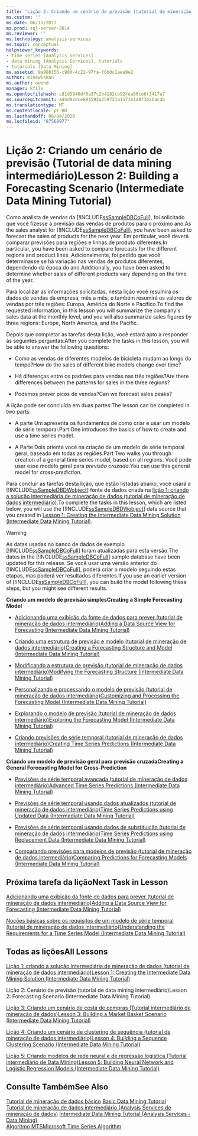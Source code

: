 ```yaml
---
title: 'Lição 2: Criando um cenário de previsão (tutorial de mineração de dados intermediário) | Microsoft Docs'
ms.custom: ''
ms.date: 06/13/2017
ms.prod: sql-server-2014
ms.reviewer: ''
ms.technology: analysis-services
ms.topic: conceptual
helpviewer_keywords:
- time series [Analysis Services]
- data mining [Analysis Services], tutorials
- tutorials [Data Mining]
ms.assetid: 9a988156-c900-4c22-97fa-f6b0c1aea9e2
author: minewiskan
ms.author: owend
manager: kfile
ms.openlocfilehash: c81d5846df0a37c2b4182cb92fea86ce6f3417a7
ms.sourcegitcommit: ad4d92dce894592a259721a1571b1d8736abacdb
ms.translationtype: MT
ms.contentlocale: pt-BR
ms.lasthandoff: 08/04/2020
ms.locfileid: "87568977"
---
```

# <a name="lesson-2-building-a-forecasting-scenario-intermediate-data-mining-tutorial"></a><span data-ttu-id="931ab-102">Lição 2: Criando um cenário de previsão (Tutorial de data mining intermediário)</span><span class="sxs-lookup"><span data-stu-id="931ab-102">Lesson 2: Building a Forecasting Scenario (Intermediate Data Mining Tutorial)</span></span>
  <span data-ttu-id="931ab-103">Como analista de vendas da [!INCLUDE[ssSampleDBCoFull](../includes/sssampledbcofull-md.md)], foi solicitado que você fizesse a previsão das vendas de produtos para o próximo ano.</span><span class="sxs-lookup"><span data-stu-id="931ab-103">As the sales analyst for [!INCLUDE[ssSampleDBCoFull](../includes/sssampledbcofull-md.md)], you have been asked to forecast the sales of products for the next year.</span></span> <span data-ttu-id="931ab-104">Em particular, você deverá comparar previsões para regiões e linhas de produto diferentes.</span><span class="sxs-lookup"><span data-stu-id="931ab-104">In particular, you have been asked to compare forecasts for the different regions and product lines.</span></span> <span data-ttu-id="931ab-105">Adicionalmente, foi pedido que você determinasse se há variação nas vendas de produtos diferentes, dependendo da época do ano.</span><span class="sxs-lookup"><span data-stu-id="931ab-105">Additionally, you have been asked to determine whether sales of different products vary depending on the time of the year.</span></span>  
  
 <span data-ttu-id="931ab-106">Para localizar as informações solicitadas, nesta lição você resumirá os dados de vendas da empresa, mês a mês, e também resumirá os valores de vendas por três regiões: Europa, América do Norte e Pacífico.</span><span class="sxs-lookup"><span data-stu-id="931ab-106">To find the requested information, in this lesson you will summarize the company's sales data at the monthly level, and you will also summarize sales figures by three regions: Europe, North America, and the Pacific.</span></span>  
  
 <span data-ttu-id="931ab-107">Depois que completar as tarefas desta lição, você estará apto a responder às seguintes perguntas:</span><span class="sxs-lookup"><span data-stu-id="931ab-107">After you complete the tasks in this lesson, you will be able to answer the following questions:</span></span>  
  
-   <span data-ttu-id="931ab-108">Como as vendas de diferentes modelos de bicicleta mudam ao longo do tempo?</span><span class="sxs-lookup"><span data-stu-id="931ab-108">How do the sales of different bike models change over time?</span></span>  
  
-   <span data-ttu-id="931ab-109">Há diferenças entre os padrões para vendas nas três regiões?</span><span class="sxs-lookup"><span data-stu-id="931ab-109">Are there differences between the patterns for sales in the three regions?</span></span>  
  
-   <span data-ttu-id="931ab-110">Podemos prever picos de vendas?</span><span class="sxs-lookup"><span data-stu-id="931ab-110">Can we forecast sales peaks?</span></span>  
  
 <span data-ttu-id="931ab-111">A lição pode ser concluída em duas partes:</span><span class="sxs-lookup"><span data-stu-id="931ab-111">The lesson can be completed in two parts:</span></span>  
  
-   <span data-ttu-id="931ab-112">A parte Um apresenta os fundamentos de como criar e usar um modelo de série temporal.</span><span class="sxs-lookup"><span data-stu-id="931ab-112">Part One introduces the basics of how to create and use a time series model.</span></span>  
  
-   <span data-ttu-id="931ab-113">A Parte Dois orienta você na criação de um modelo de série temporal geral, baseado em todas as regiões.</span><span class="sxs-lookup"><span data-stu-id="931ab-113">Part Two walks you through creation of a general time series model, based on all regions.</span></span> <span data-ttu-id="931ab-114">Você pode usar esse modelo geral para *previsão cruzada*.</span><span class="sxs-lookup"><span data-stu-id="931ab-114">You can use this general model for *cross-prediction*.</span></span>  
  
 <span data-ttu-id="931ab-115">Para concluir as tarefas desta lição, que estão listadas abaixo, você usará a [!INCLUDE[ssSampleDBDWobject](../includes/sssampledbdwobject-md.md)] fonte de dados criada na [lição 1: criando a solução intermediária de mineração de dados &#40;tutorial de mineração de dados intermediário&#41;](../../2014/tutorials/lesson-1-create-solution-intermediate-data-mining-tutorial.md).</span><span class="sxs-lookup"><span data-stu-id="931ab-115">To complete the tasks in this lesson, which are listed below, you will use the [!INCLUDE[ssSampleDBDWobject](../includes/sssampledbdwobject-md.md)] data source that you created in [Lesson 1: Creating the Intermediate Data Mining Solution &#40;Intermediate Data Mining Tutorial&#41;](../../2014/tutorials/lesson-1-create-solution-intermediate-data-mining-tutorial.md).</span></span>  
  
> [!WARNING]  
>  <span data-ttu-id="931ab-116">As datas usadas no banco de dados de exemplo [!INCLUDE[ssSampleDBCoFull](../includes/sssampledbcofull-md.md)] foram atualizadas para esta versão.</span><span class="sxs-lookup"><span data-stu-id="931ab-116">The dates in the [!INCLUDE[ssSampleDBCoFull](../includes/sssampledbcofull-md.md)] sample database have been updated for this release.</span></span> <span data-ttu-id="931ab-117">Se você usar uma versão anterior do [!INCLUDE[ssSampleDBCoFull](../includes/sssampledbcofull-md.md)], poderá criar o modelo seguindo estas etapas, mas poderá ver resultados diferentes.</span><span class="sxs-lookup"><span data-stu-id="931ab-117">If you use an earlier version of [!INCLUDE[ssSampleDBCoFull](../includes/sssampledbcofull-md.md)], you can build the model following these steps, but you might see different results.</span></span>  
  
 <span data-ttu-id="931ab-118">**Criando um modelo de previsão simples**</span><span class="sxs-lookup"><span data-stu-id="931ab-118">**Creating a Simple Forecasting Model**</span></span>  
  
-   [<span data-ttu-id="931ab-119">Adicionando uma exibição da fonte de dados para prever &#40;tutorial de mineração de dados intermediário&#41;</span><span class="sxs-lookup"><span data-stu-id="931ab-119">Adding a Data Source View for Forecasting &#40;Intermediate Data Mining Tutorial&#41;</span></span>](../../2014/tutorials/adding-a-data-source-view-for-forecasting-intermediate-data-mining-tutorial.md)  
  
-   [<span data-ttu-id="931ab-120">Criando uma estrutura de previsão e modelo &#40;tutorial de mineração de dados intermediário&#41;</span><span class="sxs-lookup"><span data-stu-id="931ab-120">Creating a Forecasting Structure and Model &#40;Intermediate Data Mining Tutorial&#41;</span></span>](../../2014/tutorials/creating-a-forecasting-structure-and-model-intermediate-data-mining-tutorial.md)  
  
-   [<span data-ttu-id="931ab-121">Modificando a estrutura de previsão &#40;tutorial de mineração de dados intermediário&#41;</span><span class="sxs-lookup"><span data-stu-id="931ab-121">Modifying the Forecasting Structure &#40;Intermediate Data Mining Tutorial&#41;</span></span>](../../2014/tutorials/modifying-the-forecasting-structure-intermediate-data-mining-tutorial.md)  
  
-   [<span data-ttu-id="931ab-122">Personalizando e processando o modelo de previsão &#40;tutorial de mineração de dados intermediário&#41;</span><span class="sxs-lookup"><span data-stu-id="931ab-122">Customizing and Processing the Forecasting Model &#40;Intermediate Data Mining Tutorial&#41;</span></span>](../../2014/tutorials/customize-process-forecasting-model-intermediate-data-mining-tutorial.md)  
  
-   [<span data-ttu-id="931ab-123">Explorando o modelo de previsão &#40;tutorial de mineração de dados intermediário&#41;</span><span class="sxs-lookup"><span data-stu-id="931ab-123">Exploring the Forecasting Model &#40;Intermediate Data Mining Tutorial&#41;</span></span>](../../2014/tutorials/exploring-the-forecasting-model-intermediate-data-mining-tutorial.md)  
  
-   [<span data-ttu-id="931ab-124">Criando previsões de série temporal &#40;tutorial de mineração de dados intermediário&#41;</span><span class="sxs-lookup"><span data-stu-id="931ab-124">Creating Time Series Predictions &#40;Intermediate Data Mining Tutorial&#41;</span></span>](../../2014/tutorials/creating-time-series-predictions-intermediate-data-mining-tutorial.md)  
  
 <span data-ttu-id="931ab-125">**Criando um modelo de previsão geral para previsão cruzada**</span><span class="sxs-lookup"><span data-stu-id="931ab-125">**Creating a General Forecasting Model for Cross-Prediction**</span></span>  
  
-   [<span data-ttu-id="931ab-126">Previsões de série temporal avançada &#40;tutorial de mineração de dados intermediário&#41;</span><span class="sxs-lookup"><span data-stu-id="931ab-126">Advanced Time Series Predictions &#40;Intermediate Data Mining Tutorial&#41;</span></span>](../../2014/tutorials/advanced-time-series-predictions-intermediate-data-mining-tutorial.md)  
  
-   [<span data-ttu-id="931ab-127">Previsões de série temporal usando dados atualizados &#40;tutorial de mineração de dados intermediário&#41;</span><span class="sxs-lookup"><span data-stu-id="931ab-127">Time Series Predictions using Updated Data &#40;Intermediate Data Mining Tutorial&#41;</span></span>](../../2014/tutorials/time-series-predictions-using-updated-data-intermediate-data-mining-tutorial.md)  
  
-   [<span data-ttu-id="931ab-128">Previsões de série temporal usando dados de substituição &#40;tutorial de mineração de dados intermediário&#41;</span><span class="sxs-lookup"><span data-stu-id="931ab-128">Time Series Predictions using Replacement Data &#40;Intermediate Data Mining Tutorial&#41;</span></span>](../../2014/tutorials/time-series-predictions-replacement-data-intermediate-data-mining.md)  
  
-   [<span data-ttu-id="931ab-129">Comparando previsões para modelos de previsão &#40;tutorial de mineração de dados intermediário&#41;</span><span class="sxs-lookup"><span data-stu-id="931ab-129">Comparing Predictions for Forecasting Models &#40;Intermediate Data Mining Tutorial&#41;</span></span>](../../2014/tutorials/comparing-predictions-for-forecasting-models-intermediate-data-mining-tutorial.md)  
  
## <a name="next-task-in-lesson"></a><span data-ttu-id="931ab-130">Próxima tarefa da lição</span><span class="sxs-lookup"><span data-stu-id="931ab-130">Next Task in Lesson</span></span>  
 [<span data-ttu-id="931ab-131">Adicionando uma exibição da fonte de dados para prever &#40;tutorial de mineração de dados intermediário&#41;</span><span class="sxs-lookup"><span data-stu-id="931ab-131">Adding a Data Source View for Forecasting &#40;Intermediate Data Mining Tutorial&#41;</span></span>](../../2014/tutorials/adding-a-data-source-view-for-forecasting-intermediate-data-mining-tutorial.md)  
  
 [<span data-ttu-id="931ab-132">Noções básicas sobre os requisitos de um modelo de série temporal &#40;tutorial de mineração de dados intermediário&#41;</span><span class="sxs-lookup"><span data-stu-id="931ab-132">Understanding the Requirements for a Time Series Model &#40;Intermediate Data Mining Tutorial&#41;</span></span>](../../2014/tutorials/time-series-model-requirements-intermediate-data-mining-tutorial.md)  
  
## <a name="all-lessons"></a><span data-ttu-id="931ab-133">Todas as lições</span><span class="sxs-lookup"><span data-stu-id="931ab-133">All Lessons</span></span>  
 [<span data-ttu-id="931ab-134">Lição 1: criando a solução intermediária de mineração de dados &#40;tutorial de mineração de dados intermediário&#41;</span><span class="sxs-lookup"><span data-stu-id="931ab-134">Lesson 1: Creating the Intermediate Data Mining Solution &#40;Intermediate Data Mining Tutorial&#41;</span></span>](../../2014/tutorials/lesson-1-create-solution-intermediate-data-mining-tutorial.md)  
  
 <span data-ttu-id="931ab-135">Lição 2: Cenário de previsão (tutorial de data mining intermediário)</span><span class="sxs-lookup"><span data-stu-id="931ab-135">Lesson 2: Forecasting Scenario (Intermediate Data Mining Tutorial)</span></span>  
  
 [<span data-ttu-id="931ab-136">Lição 3: Criando um cenário de cesta de compras &#40;Tutorial intermediário de mineração de dados&#41;</span><span class="sxs-lookup"><span data-stu-id="931ab-136">Lesson 3: Building a Market Basket Scenario &#40;Intermediate Data Mining Tutorial&#41;</span></span>](../../2014/tutorials/lesson-3-building-a-market-basket-scenario-intermediate-data-mining-tutorial.md)  
  
 [<span data-ttu-id="931ab-137">Lição 4: Criando um cenário de clustering de sequência &#40;tutorial de mineração de dados intermediário&#41;</span><span class="sxs-lookup"><span data-stu-id="931ab-137">Lesson 4: Building a Sequence Clustering Scenario &#40;Intermediate Data Mining Tutorial&#41;</span></span>](../../2014/tutorials/lesson-4-build-sequence-clustering-scenario-intermediate-data-mining.md)  
  
 [<span data-ttu-id="931ab-138">Lição 5: Criando modelos de rede neural e de regressão logística &#40;Tutorial intermediário de Data Mining&#41;</span><span class="sxs-lookup"><span data-stu-id="931ab-138">Lesson 5: Building Neural Network and Logistic Regression Models &#40;Intermediate Data Mining Tutorial&#41;</span></span>](../../2014/tutorials/lesson-5-build-models-intermediate-data-mining-tutorial.md)  
  
## <a name="see-also"></a><span data-ttu-id="931ab-139">Consulte Também</span><span class="sxs-lookup"><span data-stu-id="931ab-139">See Also</span></span>  
 <span data-ttu-id="931ab-140">[Tutorial de mineração de dados básico](../../2014/tutorials/basic-data-mining-tutorial.md) </span><span class="sxs-lookup"><span data-stu-id="931ab-140">[Basic Data Mining Tutorial](../../2014/tutorials/basic-data-mining-tutorial.md) </span></span>  
 <span data-ttu-id="931ab-141">[Tutorial de mineração de dados intermediário &#40;Analysis Services de mineração de dados&#41;](../../2014/tutorials/intermediate-data-mining-tutorial-analysis-services-data-mining.md) </span><span class="sxs-lookup"><span data-stu-id="931ab-141">[Intermediate Data Mining Tutorial &#40;Analysis Services - Data Mining&#41;](../../2014/tutorials/intermediate-data-mining-tutorial-analysis-services-data-mining.md) </span></span>  
 [<span data-ttu-id="931ab-142">Algoritmo MTS</span><span class="sxs-lookup"><span data-stu-id="931ab-142">Microsoft Time Series Algorithm</span></span>](../../2014/analysis-services/data-mining/microsoft-time-series-algorithm.md)  
  
  
